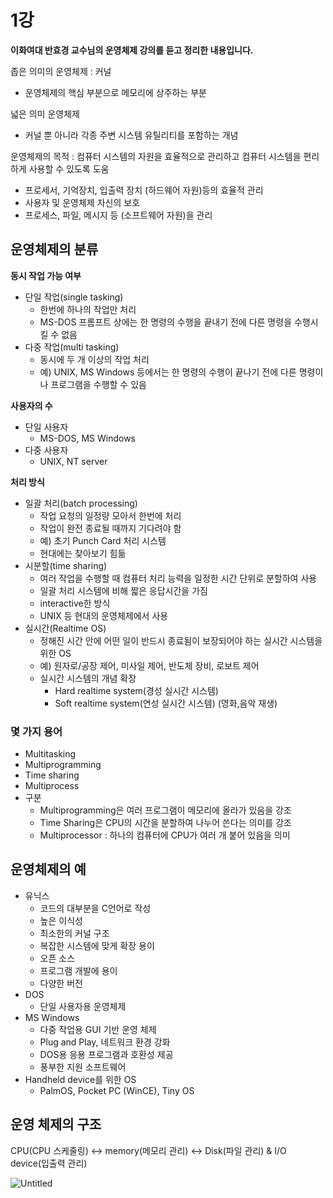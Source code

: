 # 1강

**이화여대 반효경 교수님의 운영체제 강의를 듣고 정리한 내용입니다.**

좁은 의미의 운영체제 : 커널

- 운영체제의 핵심 부분으로 메모리에 상주하는 부분

넓은 의미 운영체제

- 커널 뿐 아니라 각종 주변 시스템 유틸리티를 포함하는 개념

운영체제의 목적 : 컴퓨터 시스템의 자원을 효율적으로 관리하고 컴퓨터 시스템을 편리하게 사용할 수 있도록 도움

- 프로세서, 기억장치, 입출력 장치 (하드웨어 자원)등의 효율적 관리
- 사용자 및 운영체제 자신의 보호
- 프로세스, 파일, 메시지 등 (소프트웨어 자원)을 관리

## 운영체제의 분류

**동시 작업 가능 여부**

- 단일 작업(single tasking)
    - 한번에 하나의 작업만 처리
    - MS-DOS 프롬프트 상에는 한 명령의 수행을 끝내기 전에 다른 명령을 수행시킬 수 없음
- 다중 작업(multi tasking)
    - 동시에 두 개 이상의 작업 처리
    - 예) UNIX, MS Windows 등에서는 한 명령의 수행이 끝나기 전에 다른 명령이나 프로그램을 수행할 수 있음

**사용자의 수**

- 단일 사용자
    - MS-DOS, MS Windows
- 다중 사용자
    - UNIX, NT server

**처리 방식**

- 일괄 처리(batch processing)
    - 작업 요청의 일정량 모아서 한번에 처리
    - 작업이 완전 종료될 때까지 기다려야 함
    - 예) 초기 Punch Card 처리 시스템
    - 현대에는 찾아보기 힘듦
- 시분할(time sharing)
    - 여러 작업을 수행할 때 컴퓨터 처리 능력을 일정한 시간 단위로 분할하여 사용
    - 일괄 처리 시스템에 비해 짧은 응답시간을 가짐
    - interactive한 방식
    - UNIX 등 현대의 운영체제에서 사용
- 실시간(Realtime OS)
    - 정해진 시간 안에 어떤 일이 반드시 종료됨이 보장되어야 하는 실시간 시스템을 위한 OS
    - 예) 원자로/공장 제어, 미사일 제어, 반도체 장비, 로보트 제어
    - 실시간 시스템의 개념 확장
        - Hard realtime system(경성 실시간 시스템)
        - Soft realtime system(연성 실시간 시스템) (영화,음악 재생)

### 몇 가지 용어

- Multitasking
- Multiprogramming
- Time sharing
- Multiprocess
- 구분
    - Multiprogramming은 여러 프로그램이 메모리에 올라가 있음을 강조
    - Time Sharing은 CPU의 시간을 분할하여 나누어 쓴다는 의미를 강조
    - Multiprocessor : 하나의 컴퓨터에 CPU가 여러 개 붙어 있음을 의미

## 운영체제의 예

- 유닉스
    - 코드의 대부분을 C언어로 작성
    - 높은 이식성
    - 최소한의 커널 구조
    - 복잡한 시스템에 맞게 확장 용이
    - 오픈 소스
    - 프로그램 개발에 용이
    - 다양한 버전
- DOS
    - 단일 사용자용 운영체제
- MS Windows
    - 다중 작업용 GUI 기반 운영 체제
    - Plug and Play, 네트워크 환경 강화
    - DOS용 응용 프로그램과 호환성 제공
    - 풍부한 지원 소프트웨어
- Handheld device를 위한 OS
    - PalmOS, Pocket PC (WinCE), Tiny OS

## 운영 체제의 구조

CPU(CPU 스케줄링) ↔ memory(메모리 관리) ↔ Disk(파일 관리) & I/O device(입출력 관리)

![Untitled](1%E1%84%80%E1%85%A1%E1%86%BC%20242051096fad40008b1d4a17efd2215f/Untitled.png)